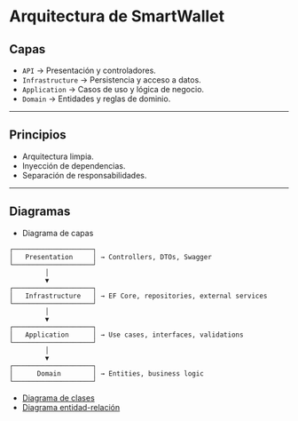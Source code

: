 ﻿# Arquitectura de SmartWallet

## Capas
- `API` → Presentación y controladores.
- `Infrastructure` → Persistencia y acceso a datos.
- `Application` → Casos de uso y lógica de negocio.
- `Domain` → Entidades y reglas de dominio.

---

## Principios
- Arquitectura limpia.
- Inyección de dependencias.
- Separación de responsabilidades.

---

## Diagramas
- Diagrama de capas
```
┌────────────────────┐
│   Presentation     │ → Controllers, DTOs, Swagger
└────────────────────┘
         │
         ▼
┌────────────────────┐
│   Infrastructure   │ → EF Core, repositories, external services
└────────────────────┘
         │
         ▼
┌────────────────────┐
│   Application      │ → Use cases, interfaces, validations
└────────────────────┘
         │
         ▼
┌────────────────────┐
│      Domain        │ → Entities, business logic
└────────────────────┘
```

- [Diagrama de clases](diagrams/class-diagram.png)
- [Diagrama entidad-relación](diagrams/er-diagram.png)